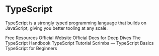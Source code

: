 # TypeScript

TypeScript is a strongly typed programming language that builds on JavaScript, giving you better tooling at any scale.

<ResourceGroupTitle>Free Resources</ResourceGroupTitle>
<BadgeLink colorScheme='blue' badgeText='Official Website' href='https://www.typescriptlang.org/'>Official Website</BadgeLink>
<BadgeLink colorScheme='blue' badgeText='Official Docs' href='https://www.typescriptlang.org/docs/'>Official Docs for Deep Dives</BadgeLink>
<BadgeLink colorScheme='blue' badgeText='Official Handbook' href='https://www.typescriptlang.org/docs/handbook/intro.html'>The TypeScript Handbook</BadgeLink>
<BadgeLink colorScheme='yellow' badgeText='Read' href='https://www.tutorialspoint.com/typescript/index.htm'>TypeScript Tutorial</BadgeLink>
<BadgeLink colorScheme='green' badgeText='Course' href='https://scrimba.com/learn/typescript'>Scrimba — TypeScript Basics</BadgeLink>
<BadgeLink badgeText='Watch' href='https://www.youtube.com/watch?v=BwuLxPH8IDs'>TypeScript for Beginners</BadgeLink>
